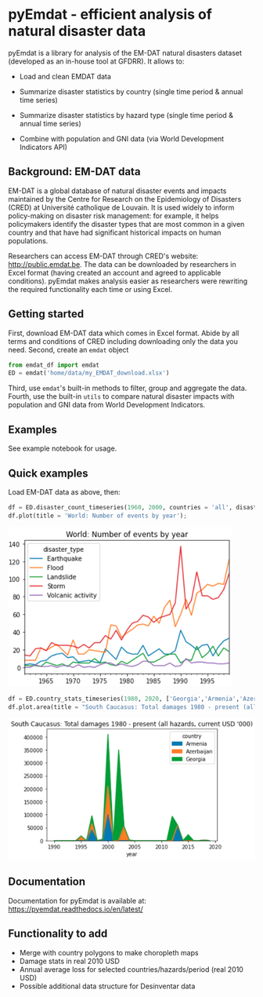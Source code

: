 # pyEmdat - efficient analysis of natural disaster data

pyEmdat is a library for analysis of the EM-DAT natural disasters dataset (developed as an in-house tool at GFDRR). It allows to:

* Load and clean EMDAT data

* Summarize disaster statistics by country (single time period & annual time series)

* Summarize disaster statistics by hazard type (single time period & annual time series)

* Combine with population and GNI data (via World Development Indicators API)

## Background: EM-DAT data
EM-DAT is a global database of natural disaster events and impacts maintained by the Centre for Research on the Epidemiology of Disasters (CRED) at Université catholique de Louvain. It is used widely to inform policy-making on disaster risk management: for example, it helps policymakers identify the disaster types that are most common in a given country and that have had significant historical impacts on human populations.

Researchers can access EM-DAT through CRED's website: http://public.emdat.be. The data can be downloaded by researchers in Excel format (having created an account and agreed to applicable conditions). pyEmdat makes analysis easier as researchers were rewriting the required functionality each time or using Excel.

## Getting started
First, download EM-DAT data which comes in Excel format. Abide by all terms and conditions of CRED including downloading only the data you need.
Second, create an ``emdat`` object
```python
from emdat_df import emdat
ED = emdat('home/data/my_EMDAT_download.xlsx')
```
Third, use `emdat`'s built-in methods to filter, group and aggregate the data.
Fourth, use the built-in `utils` to compare natural disaster impacts with population and GNI data from World Development Indicators.

## Examples
See example notebook for usage.

## Quick examples

Load EM-DAT data as above, then:

```python
df = ED.disaster_count_timeseries(1960, 2000, countries = 'all', disastertype = ['Storm','Flood', 'Earthquake','Volcanic activity','Landslide'])
df.plot(title = 'World: Number of events by year');
```

![world number of events](/docs/world_events.png)

```python
df = ED.country_stats_timeseries(1980, 2020, ['Georgia','Armenia','Azerbaijan'],'all','total_damages')
df.plot.area(title = "South Caucasus: Total damages 1980 - present (all hazards, current USD '000)");
```

![damage South Caucasus](/docs/stats_caucasus.png)

## Documentation
Documentation for pyEmdat is available at: https://pyemdat.readthedocs.io/en/latest/

## Functionality to add
* Merge with country polygons to make choropleth maps
* Damage stats in real 2010 USD
* Annual average loss for selected countries/hazards/period (real 2010 USD)
* Possible additional data structure for Desinventar data
